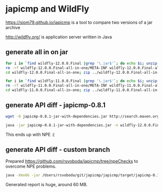 # japicmp and WildFly
https://siom79.github.io/japicmp is a tool to compare two versions of a jar archive

http://wildfly.org/ is application server written in Java

## generate all in on jar
```bash
for i in `find wildfly-12.0.0.Final |grep '\.jar$'`; do echo $i; unzip -q -o -d wildfly-12.0.0.Final-all-in-one $i; done
rm -rf wildfly-12.0.0.Final-all-in-one/META-INF wildfly-12.0.0.Final-all-in-one/WEB-INF wildfly-12.0.0.Final-all-in-one/OSGI-INF
cd wildfly-12.0.0.Final-all-in-one; zip ../wildfly-12.0.0.Final-all-in-one.zip -q -r *; cd -

for i in `find wildfly-11.0.0.Final |grep '\.jar$'`; do echo $i; unzip -q -o -d wildfly-11.0.0.Final-all-in-one $i; done
rm -rf wildfly-11.0.0.Final-all-in-one/META-INF wildfly-11.0.0.Final-all-in-one/WEB-INF wildfly-11.0.0.Final-all-in-one/OSGI-INF
cd wildfly-11.0.0.Final-all-in-one; zip ../wildfly-11.0.0.Final-all-in-one.zip -q -r *; cd -
```

## generate API diff - japicmp-0.8.1
```bash
wget -O japicmp-0.8.1-jar-with-dependencies.jar http://search.maven.org/remotecontent?filepath=com/github/siom79/japicmp/japicmp/0.8.1/japicmp-0.8.1-jar-with-dependencies.jar

java -jar japicmp-0.8.1-jar-with-dependencies.jar -n wildfly-12.0.0.Final-all-in-one.zip -o wildfly-11.0.0.Final-all-in-one.zip --ignore-missing-classes --only-modified --html-file compare.html
```
This ends up with NPE :(

## generate API diff - custom branch
Prepared https://github.com/rsvoboda/japicmp/tree/npeChecks to overcome NPE problems.

```bash
java -Xmx6G -jar /Users/rsvoboda/git/japicmp/japicmp/target/japicmp-0.11.2-SNAPSHOT-jar-with-dependencies.jar -n wildfly-12.0.0.Final-all-in-one.zip -o wildfly-11.0.0.Final-all-in-one.zip --ignore-missing-classes --only-modified --html-file compare.html
```
Generated report is huge, around 60 MB.